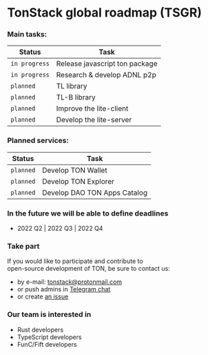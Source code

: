 # TonStack global roadmap (TSGR)

### Main tasks:
| Status        | Task                            |
|---------------|---------------------------------|
| `in progress` | Release javascript ton package  |
| `in progress` | Research & develop ADNL p2p     |
| `planned`     | TL library                      |
| `planned`     | TL-B library                    |
| `planned`     | Improve the lite-client         |
| `planned`     | Develop the lite-server         |

### Planned services:
| Status        | Task                            |
|---------------|---------------------------------|
| `planned`     | Develop TON Wallet              |
| `planned`     | Develop TON Explorer            |
| `planned`     | Develop DAO TON Apps Catalog    |




### In the future we will be able to define deadlines
- 2022 Q2 | 2022 Q3 | 2022 Q4

### Take part

If you would like to participate and contribute to  
open-source development of TON, be sure to contact us:

- by e-mail: tonstack@protonmail.com
- or push admins in [Telegram chat](https://t.me/tonstack_chat)
- or create [an issue](https://github.com/tonstack/roadmap/issues)

### Our team is interested in

- Rust developers
- TypeScript developers
- FunC/Fift developers 
